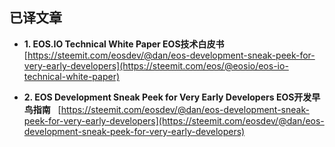 
已译文章
-------------------------------
- **1. EOS.IO Technical White Paper EOS技术白皮书**  
[https://steemit.com/eosdev/@dan/eos-development-sneak-peek-for-very-early-developers](https://steemit.com/eos/@eosio/eos-io-technical-white-paper)

- **2. EOS Development Sneak Peek for Very Early Developers EOS开发早鸟指南**  
[https://steemit.com/eosdev/@dan/eos-development-sneak-peek-for-very-early-developers](https://steemit.com/eosdev/@dan/eos-development-sneak-peek-for-very-early-developers)

